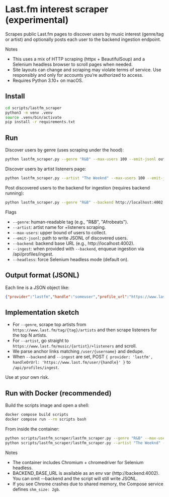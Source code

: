 # Last.fm interest scraper (experimental)

Scrapes public Last.fm pages to discover users by music interest (genre/tag or artist) and optionally posts each user to the backend ingestion endpoint.

Notes
- This uses a mix of HTTP scraping (httpx + BeautifulSoup) and a Selenium headless browser to scroll pages when needed.
- Site layouts can change and scraping may violate terms of service. Use responsibly and only for accounts you’re authorized to access.
- Requires Python 3.10+ on macOS.

## Install

```bash
cd scripts/lastfm_scraper
python3 -m venv .venv
source .venv/bin/activate
pip install -r requirements.txt
```

## Run

Discover users by genre (uses scraping under the hood):

```bash
python lastfm_scraper.py --genre "R&B" --max-users 100 --emit-jsonl out.jsonl
```

Discover users by artist listeners page:

```bash
python lastfm_scraper.py --artist "The Weeknd" --max-users 100 --emit-jsonl weeknd.jsonl
```

Post discovered users to the backend for ingestion (requires backend running):

```bash
python lastfm_scraper.py --genre "R&B" --backend http://localhost:4002 --ingest
```

Flags
- `--genre`: human-readable tag (e.g., "R&B", "Afrobeats").
- `--artist`: artist name for +listeners scraping.
- `--max-users`: upper bound of users to collect.
- `--emit-jsonl`: path to write JSONL of discovered users.
- `--backend`: backend base URL (e.g., http://localhost:4002).
- `--ingest`: when provided with `--backend`, enqueue ingestion via /api/profiles/ingest.
- `--headless`: force Selenium headless mode (default on).

## Output format (JSONL)
Each line is a JSON object like:
```json
{"provider":"lastfm","handle":"someuser","profile_url":"https://www.last.fm/user/someuser","display_name":"Some User"}
```

## Implementation sketch
- For `--genre`, scrape top artists from `https://www.last.fm/tag/{tag}/artists` and then scrape listeners for the top N artists.
- For `--artist`, go straight to `https://www.last.fm/music/{artist}/+listeners` and scroll.
- We parse anchor links matching `/user/{username}` and dedupe.
- When `--backend` and `--ingest` are set, POST `{ provider: 'lastfm', handleOrUrl: 'https://www.last.fm/user/{handle}' }` to `/api/profiles/ingest`.

Use at your own risk. 

## Run with Docker (recommended)

Build the scripts image and open a shell:

```bash
docker compose build scripts
docker compose run --rm scripts bash
```

From inside the container:

```bash
python scripts/lastfm_scraper/lastfm_scraper.py --genre "R&B" --max-users 50 --emit-jsonl /app/out.jsonl
python scripts/lastfm_scraper/lastfm_scraper.py --artist "The Weeknd" --max-users 50 --backend http://backend:4002 --ingest
```

Notes
- The container includes Chromium + chromedriver for Selenium headless.
- BACKEND_BASE_URL is available as an env var (http://backend:4002). You can omit --backend and the script will still write JSONL.
- If you see Chrome crashes due to shared memory, the Compose service defines `shm_size: 2gb`.